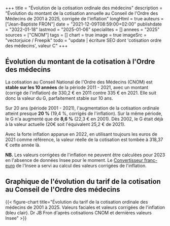 +++
title = "Évolution de la cotisation ordinale des médecins"
description = "Évolution du montant de la cotisation annuelle au Conseil de l'Ordre des Médecins de 2001 à 2025, corrigée de l'inflation"
longHtml = true
auteurs = ["Jean-Baptiste FRON"]
date = "2021-12-09T08:59:00+02:00"
publishdate = "2022-01-18"
lastmod = "2025-01-06"
specialites = []
annees = "2025"
sources = ["CNOM"]
tags = []
chart = true
image = true
imageSrc = "vectorjuice / Freepik"
todo = "update | écriture SEO dont 'cotisation ordre des médecins', valeur C"
+++

## Évolution du montant de la cotisation à l'Ordre des médecins

La cotisation au Conseil National de l'Ordre des Médecins (CNOM) est **stable sur les 10 années** de la période 2011 - 2021, avec un montant (corrigé de l'inflation) de 330,2 € en 2011 contre 335 € en 2021. Elle suit donc la valeur du G, parfaitement stable sur 10 ans.

Sur 20 ans (période 2001 - 2021), l'augmentation de la cotisation ordinale atteint presque **20 %** (19,4 %, corrigés de l'inflation). Sur la même période, le G n'a augmenté que de **8,6 %** (22,3 € en 2001). Dès 2002, le G était déjà à la valeur actuelle (20€ soit l'équivalent 25,2 € de 2021).

Avec la forte inflation apparue en 2022, en utilisant toujours les euros de 2021 comme référence, la valeur réelle de la cotisation est tombée à 318,37 € cette année là.

**NB.** Les valeurs corrigées de l'inflation ne peuvent être calculées pour 2023 en l'absence de données Insee pour le moment. Le [Convertisseur franc-euro](https://www.insee.fr/fr/information/2417794) de l'Insee a servi au calcul des valeurs corrigées de l'inflation.

## Graphique de l'évolution du tarif de la cotisation au Conseil de l'Ordre des médecins

{{< figure-chart title="Évolution du tarif de la cotisation ordinale des médecins de 2001 à 2025. Valeurs faciales et valeurs corrigées de l'inflation (bleu clair). Dr JB Fron d'après cotisations CNOM et dernières valeurs Insee" >}}

<script>
const chartOptions1 = {
  // https://www.insee.fr/fr/information/2417794
  series: [{
    name: 'Euros courants',
    data: [214, 219, 227, 235, 245, 252, 260, 275, 290, 295, 300, 300, 300, 305, 320, 330, 333, 335, 335, 335, 335, 335, 340, 353, 364]
  }, {
    name: 'Euros 2021',
    data: [66.55, 62.55, 58.97, 54.87, 51.7, 48.3, 45.88, 39.06, 40.91, 36.57, 30.21, 23.88, 21.08, 19.8, 20.64, 20.65, 17.21, 10.92, 7.14, 5.5, 0, -16.63, null, null, null]
  }],
  chart: { stacked: true, type: 'line' },
  stroke: { colors: ['#4150f5', '#717cf8'], curve: 'smooth', width: 3 },
  title: { text: 'Évolution de la cotisation ordinale des médecins de 2001 à 2025' },
  xaxis: {
    categories: [2001, 2002, 2003, 2004, 2005, 2006, 2007, 2008, 2009, 2010, 2011, 2012, 2013, 2014, 2015, 2016, 2017, 2018, 2019, 2020, 2021, 2022, 2023, 2024, 2025],
    tickAmount: 10
  },
  yaxis: [
    {
      title: { text: "Montant (€)" },
      labels: {
        style: { colors: '#757575' }
      },
      decimalsInFloat: 0,
      min: 0
    }
  ],
  tooltip: {
    y: [{
      formatter: function(value) { return `${value} €` }
    },
    {
      formatter: function(value, { series, seriesIndex, dataPointIndex, w }) {
        value += series[0][dataPointIndex];
        Math.round(value);
        return `<strong>${value} €</strong>`;
        }
    }]
  },
  theme: {
    monochrome: { enabled: true }
  }
}
</script>

